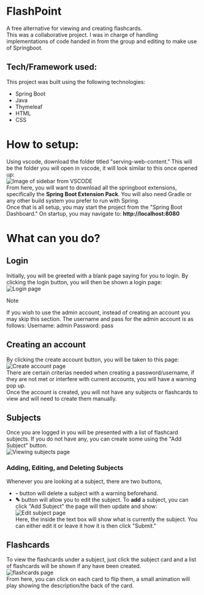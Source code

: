 # FlashPoint
A free alternative for viewing and creating flashcards.<br>
This was a collaborative project. I was in charge of handling implementations of code handed in from the group and editing to make use of Springboot. <br>
## Tech/Framework used:

This project was built using the following technologies:

- Spring Boot
- Java
- Thymeleaf
- HTML
- CSS

# How to setup:
Using vscode, download the folder titled "serving-web-content." This will be the folder you will open in vscode, it will look similar to this once opened up: <br>
![Image of sidebar from VSCODE](/page_images/vscode_serving.png) <br>
From here, you will want to download all the springboot extensions, specifically the **Spring Boot Extension Pack**. You will also need Gradle or any other build system you prefer to run with Spring. <br>
Once that is all setup, you may start the project from the "Spring Boot Dashboard." On startup, you may navigate to: **http://localhost:8080**

# What can you do?
## Login
Initially, you will be greeted with a blank page saying for you to login. By clicking the login button, you will then be shown a login page: <br>
![Login page](/page_images/Login_Page.png) <br>

> [!Note]
> If you wish to use the admin account, instead of creating an account you may skip this section.
> The username and pass for the admin account is as follows:
> Username: admin
> Password: pass

## Creating an account
By clicking the create account button, you will be taken to this page: <br>
![Create account page](/page_images/Create_Account_Page.png) <br>
There are certain criterias needed when creating a password/username, if they are not met or interfere with current accounts, you will have a warning pop up. <br>
Once the account is created, you will not have any subjects or flashcards to view and will need to create them manually.

## Subjects
Once you are logged in you will be presented with a list of flashcard subjects. If you do not have any, you can create some using the "Add Subject" button. <br>
![Viewing subjects page](/page_images/Main_Page.png) <br>

### Adding, Editing, and Deleting Subjects
Whenever you are looking at a subject, there are two buttons, <br>
- **-** button will delete a subject with a warning beforehand. <br>
- **✎** button will allow you to edit the subject.
To **add** a subject, you can click "Add Subject" the page will then update and show:
![Edit subject page](/page_images/Edit_Subject_Page.png) <br>
Here, the inside the text box will show what is currently the subject. You can either edit it or leave it how it is then click "Submit."

## Flashcards
To view the flashcards under a subject, just click the subject card and a list of flashcards will be shown if any have been created. <br>
![flashcards page](/page_images/flashcards_page.png) <br>
From here, you can click on each card to flip them, a small animation will play showing the description/the back of the card. 
